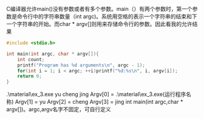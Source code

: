 C编译器允许main()没有参数或者有多个参数。main（）有两个参数时，第一个参数是命令行中的字符串数量（int argc)。系统用空格的表示一个字符串的结束和下一个字符串的开始。而char * argv[]则用来存储命令行的参数。因此看我的允许结果

```c
#include <stdio.h>

int main(int argc, char * argv[]){
    int count;
    printf("Program has %d arguments\n", argc - 1);
    for(int i = 1; i < argc; ++i)printf("%d:%s\n", i, argv[i]);
    return 0;
}
```
.\material\ex_3.exe yu cheng jing
Argv[0] = .\material\ex_3.exe(运行程序名称)
Argv[1] = yu
Argv[2] = cheng
Argv[3] = jing
int main(int argc,char * argv[])。argc,argv名字不固定，可自行定义



